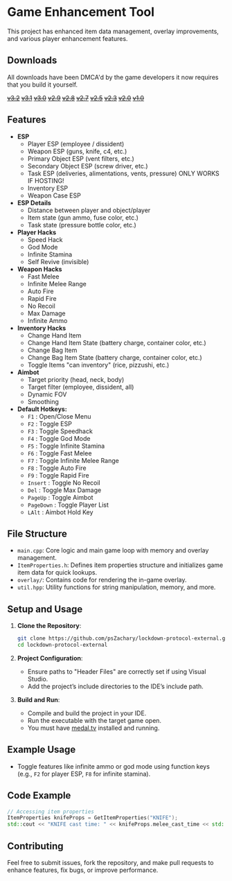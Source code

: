 # Game Enhancement Tool

This project has enhanced item data management, overlay improvements, and various player enhancement features.

## Downloads
All downloads have been DMCA'd by the game developers it now requires that you build it yourself.

~~[v3.2](https://www.unknowncheats.me/forum/downloads.php?do=file&id=47966)~~
~~[v3.1](https://www.unknowncheats.me/forum/downloads.php?do=file&id=47870)~~
~~[v3.0](https://www.unknowncheats.me/forum/downloads.php?do=file&id=47761)~~
~~[v2.9](https://www.unknowncheats.me/forum/downloads.php?do=file&id=47725)~~
~~[v2.8](https://www.unknowncheats.me/forum/downloads.php?do=file&id=47693)~~
~~[v2.7](https://www.unknowncheats.me/forum/downloads.php?do=file&id=47597)~~
~~[v2.5](https://www.unknowncheats.me/forum/downloads.php?do=file&id=47504)~~
~~[v2.3](https://www.unknowncheats.me/forum/downloads.php?do=file&id=47384)~~
~~[v2.0](https://www.unknowncheats.me/forum/downloads.php?do=file&id=47333)~~
~~[v1.0](https://www.unknowncheats.me/forum/downloads.php?do=file&id=47283)~~

## Features
- **ESP**
   - Player ESP (employee / dissident)
   - Weapon ESP (guns, knife, c4, etc.)
   - Primary Object ESP (vent filters, etc.)
   - Secondary Object ESP (screw driver, etc.)
   - Task ESP (deliveries, alimentations, vents, pressure) ONLY WORKS IF HOSTING!
   - Inventory ESP
   - Weapon Case ESP
- **ESP Details**
   - Distance between player and object/player
   - Item state (gun ammo, fuse color, etc.)
   - Task state (pressure bottle color, etc.)
- **Player Hacks**
   - Speed Hack
   - God Mode
   - Infinite Stamina
   - Self Revive (invisible)
- **Weapon Hacks**
   - Fast Melee
   - Infinite Melee Range
   - Auto Fire
   - Rapid Fire
   - No Recoil
   - Max Damage
   - Infinite Ammo
- **Inventory Hacks**
   - Change Hand Item
   - Change Hand Item State (battery charge, container color, etc.)
   - Change Bag Item
   - Change Bag Item State (battery charge, container color, etc.)
   - Toggle Items "can inventory" (rice, pizzushi, etc.)
- **Aimbot**
   - Target priority (head, neck, body)
   - Target filter (employee, dissident, all)
   - Dynamic FOV
   - Smoothing
- **Default Hotkeys:**
   - `F1` : Open/Close Menu
   - `F2` : Toggle ESP
   - `F3` : Toggle Speedhack
   - `F4` : Toggle God Mode
   - `F5` : Toggle Infinite Stamina
   - `F6` : Toggle Fast Melee
   - `F7` : Toggle Infinite Melee Range
   - `F8` : Toggle Auto Fire
   - `F9` : Toggle Rapid Fire
   - `Insert` : Toggle No Recoil
   - `Del` : Toggle Max Damage
   - `PageUp` : Toggle Aimbot
   - `PageDown` : Toggle Player List
   - `LAlt` : Aimbot Hold Key

## File Structure
- `main.cpp`: Core logic and main game loop with memory and overlay management.
- `ItemProperties.h`: Defines item properties structure and initializes game item data for quick lookups.
- `overlay/`: Contains code for rendering the in-game overlay.
- `util.hpp`: Utility functions for string manipulation, memory, and more.

## Setup and Usage
1. **Clone the Repository**:
   ```bash
   git clone https://github.com/psZachary/lockdown-protocol-external.git
   cd lockdown-protocol-external
   ```

2. **Project Configuration**:
   - Ensure paths to "Header Files" are correctly set if using Visual Studio.
   - Add the project’s include directories to the IDE’s include path.

3. **Build and Run**:
   - Compile and build the project in your IDE.
   - Run the executable with the target game open.
   - You must have [medal.tv](https://medal.tv/) installed and running.

## Example Usage
- Toggle features like infinite ammo or god mode using function keys (e.g., `F2` for player ESP, `F8` for infinite stamina).

## Code Example
```cpp
// Accessing item properties
ItemProperties knifeProps = GetItemProperties("KNIFE");
std::cout << "KNIFE cast time: " << knifeProps.melee_cast_time << std::endl;
```

## Contributing
Feel free to submit issues, fork the repository, and make pull requests to enhance features, fix bugs, or improve performance.
